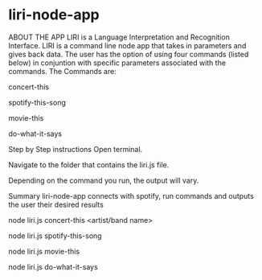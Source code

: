 # liri-node-app

ABOUT THE APP
LIRI is a Language Interpretation and Recognition Interface. LIRI is a command line node app that takes in parameters and gives back data. The user has the option of using four commands (listed below) in conjuntion with specific parameters associated with the commands. The Commands are:

concert-this

spotify-this-song

movie-this

do-what-it-says

Step by Step instructions
Open terminal.

Navigate to the folder that contains the liri.js file.

Depending on the command you run, the output will vary.

Summary
liri-node-app connects with spotify, run commands and outputs the user their desired results

node liri.js concert-this <artist/band name>

node liri.js spotify-this-song

node liri.js movie-this

node liri.js do-what-it-says
